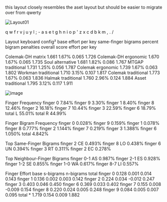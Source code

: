 
this layout closely resembles the aset layout but should be easier to migrate over from qwerty

![Layout01](https://user-images.githubusercontent.com/14242595/212205806-1ebf5e4f-5a9e-4a8d-9d52-0506472bb487.jpg)


q  w  f  r  v  j  u  y  l  ;  -
a  s  e  t  g  h  n  i  o  p  '
z  x  c  d  b  k  m  ,  .  /


Layout	    keyboard config²	  base effort per key	same-finger   bigrams percent	bigram    penalties	overall score   effort per key

Colemak-DH 	matrix	              1.661	                                1.67%	                    0.065	1.726
Colemak-DH 	ergonomic	            1.670	                                1.67%	                     0.065	1.735
Soul 	      alternative	           1.681	                              1.82%	0.086	1.767
MTGAP 	    traditional	           1.731	                              1.25%	0.056	1.787
Colemak 	  ergonomic	              1.739	                              1.67%	0.063	1.802
Workman 	  traditional	            1.710	                              3.15%	0.107	1.817
Colemak 	  traditional	            1.773	                              1.67%	0.063	1.836
Halmak 	    traditional	            1.760	2.96%	0.124	1.884
Asset 	    traditional	            1.795	3.12%	0.117	1.911








![image](https://user-images.githubusercontent.com/14242595/186792093-1aec768c-d136-4052-94a8-2965d075d343.png)




Finger Frequency
finger 0 	7.84%	 finger 9 	3.30%
finger 1 	8.40%	 finger 8 	12.46%
finger 2 	16.18%	 finger 7 	10.44%
finger 3 	22.59%	 finger 6 	18.79%
total L 	55.01%	total R 	44.99%

Finger Bigram Frequency
finger 0 	0.028%	 finger 9 	0.159%
finger 1 	0.078%	 finger 8 	0.777%
finger 2 	1.144%	 finger 7 	0.219%
finger 3 	1.388%	 finger 6 	1.050%
total	4.842%

Top Same-Finger Bigrams
finger 2 	CE 	0.493%
finger 8 	LO 	0.438%
finger 6 	UN 	0.394%
finger 3 	RT 	0.311%
finger 2 	EC 	0.278%

Top Neighbour-Finger Bigrams
finger 0-1 	AS 	0.987%
finger 2-1 	ES 	0.928%
finger 1-2 	SE 	0.855%
finger 1-0 	WA 	0.617%
finger 8-7 	LI 	0.557%

Finger Effort
 	base	s-bigrams	n-bigrams	total
finger 0 	0.128	0.001	0.014	0.143
finger 1 	0.136	0.002	0.003	0.142
finger 2 	0.224	0.034	-0.012	0.247
finger 3 	0.403	0.046		0.450
finger 6 	0.369	0.033		0.402
finger 7 	0.155	0.008	-0.009	0.154
finger 8 	0.220	0.024	0.005	0.248
finger 9 	0.084	0.005	0.007	0.095
total * 	1.719	 0.154	 0.009	 1.882
